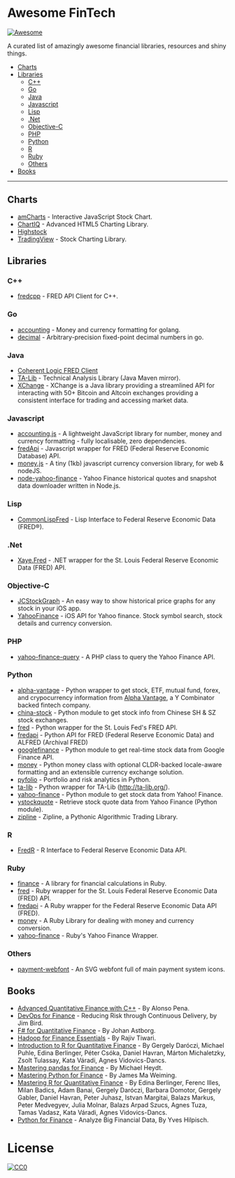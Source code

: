 # **Awesome FinTech**

 [![Awesome](https://cdn.rawgit.com/sindresorhus/awesome/d7305f38d29fed78fa85652e3a63e154dd8e8829/media/badge.svg)](https://github.com/sindresorhus/awesome)

A curated list of amazingly awesome financial libraries, resources and shiny things.

- [Charts](#charts)
- [Libraries](#libraries)
  - [C++](#c++)
  - [Go](#go)
  - [Java](#java)
  - [Javascript](#javascript)
  - [Lisp](#lisp)
  - [.Net](#net)
  - [Objective-C](#objective-c)
  - [PHP](#php)
  - [Python](#python)
  - [R](#r)
  - [Ruby](#ruby)
  - [Others](#others)
- [Books](#books)

---

## Charts
* [amCharts](http://www.amcharts.com/stock-chart/) - Interactive JavaScript Stock Chart.
* [ChartIQ](https://www.chartiq.com/products/html5-charting-library/) - Advanced HTML5 Charting Library.
* [Highstock](https://github.com/highslide-software/highstock-release)
* [TradingView](https://www.tradingview.com/HTML5-stock-forex-bitcoin-charting-library/) - Stock Charting Library.

## Libraries

### C++
* [fredcpp](https://github.com/nomadbyte/fredcpp) - FRED API Client for C++.

### Go
* [accounting](https://github.com/leekchan/accounting) - Money and currency formatting for golang.
* [decimal](https://github.com/shopspring/decimal) - Arbitrary-precision fixed-point decimal numbers in go.

### Java
* [Coherent Logic FRED Client](http://www.coherentlogic.com/wordpress/?page_id=1362)
* [TA-Lib](https://github.com/BYVoid/TA-Lib) - Technical Analysis Library (Java Maven mirror).
* [XChange](https://github.com/timmolter/XChange) - XChange is a Java library providing a streamlined API for interacting with 50+ Bitcoin and Altcoin exchanges providing a consistent interface for trading and accessing market data.

### Javascript
* [accounting.js](https://github.com/openexchangerates/accounting.js) - A lightweight JavaScript library for number, money and currency formatting - fully localisable, zero dependencies.
* [fredApi](https://github.com/Rleahy22/fredApi) - Javascript wrapper for FRED (Federal Reserve Economic Database) API.
* [money.js](https://github.com/openexchangerates/money.js) - A tiny (1kb) javascript currency conversion library, for web & nodeJS.
* [node-yahoo-finance](https://github.com/pilwon/node-yahoo-finance) - Yahoo Finance historical quotes and snapshot data downloader written in Node.js.

### Lisp
* [CommonLispFred](https://github.com/plkrueger/CommonLispFred) - Lisp Interface to Federal Reserve Economic Data (FRED®).

### .Net
* [Xaye.Fred](https://github.com/cuda/Xaye.Fred) - .NET wrapper for the St. Louis Federal Reserve Economic Data (FRED) API.

### Objective-C
* [JCStockGraph](https://github.com/jconst/JCStockGraph) - An easy way to show historical price graphs for any stock in your iOS app.
* [YahooFinance](https://github.com/bjornsallarp/YahooFinance) - iOS API for Yahoo finance. Stock symbol search, stock details and currency conversion.

### PHP
* [yahoo-finance-query](https://github.com/dirkolbrich/yahoo-finance-query) - A PHP class to query the Yahoo Finance API.

### Python
* [alpha-vantage](https://github.com/RomelTorres/alpha_vantage) - Python wrapper to get stock, ETF, mutual fund, forex, and crypocurrency information from [Alpha Vantage](https://www.alphavantage.co/), a Y Combinator backed fintech company. 
* [china-stock](https://github.com/fuermosi777/china-stock) - Python module to get stock info from Chinese SH & SZ stock exchanges.
* [fred](https://github.com/zachwill/fred) - Python wrapper for the St. Louis Fed's FRED API.
* [fredapi](https://github.com/mortada/fredapi) - Python API for FRED (Federal Reserve Economic Data) and ALFRED (Archival FRED)
* [googlefinance](https://github.com/hongtaocai/googlefinance) - Python module to get real-time stock data from Google Finance API.
* [money](https://github.com/carlospalol/money) - Python money class with optional CLDR-backed locale-aware formatting and an extensible currency exchange solution.
* [pyfolio](https://github.com/quantopian/pyfolio) - Portfolio and risk analytics in Python.
* [ta-lib](https://github.com/mrjbq7/ta-lib) - Python wrapper for TA-Lib (http://ta-lib.org/).
* [yahoo-finance](https://github.com/lukaszbanasiak/yahoo-finance) - Python module to get stock data from Yahoo! Finance.
* [ystockquote](https://github.com/cgoldberg/ystockquote) - Retrieve stock quote data from Yahoo Finance (Python module).
* [zipline](https://github.com/quantopian/zipline) - Zipline, a Pythonic Algorithmic Trading Library.

### R
* [FredR](https://github.com/jcizel/FredR) - R Interface to Federal Reserve Economic Data API.

### Ruby
* [finance](https://github.com/wkranec/finance) - A library for financial calculations in Ruby.
* [fred](https://github.com/phuphighter/fred) - Ruby wrapper for the St. Louis Federal Reserve Economic Data (FRED) API.
* [fredapi](https://github.com/jonathanchrisp/fredapi) - A Ruby wrapper for the Federal Reserve Economic Data API (FRED).
* [money](https://github.com/RubyMoney/money) - A Ruby Library for dealing with money and currency conversion.
* [yahoo-finance](https://github.com/herval/yahoo-finance) - Ruby's Yahoo Finance Wrapper.

### Others
* [payment-webfont](https://github.com/orlandotm/payment-webfont) - An SVG webfont full of main payment system icons.

## Books
* [Advanced Quantitative Finance with C++](http://shop.oreilly.com/product/9781782167228.do) - By Alonso Pena.
* [DevOps for Finance](http://www.oreilly.com/webops-perf/free/devops-for-finance.csp) - Reducing Risk through Continuous Delivery, by Jim Bird.
* [F# for Quantitative Finance](http://shop.oreilly.com/product/9781782164623.do) - By Johan Astborg.
* [Hadoop for Finance Essentials](http://shop.oreilly.com/product/9781784395162.do) - By Rajiv Tiwari.
* [Introduction to R for Quantitative Finance](http://shop.oreilly.com/product/9781783280933.do) - By Gergely Daróczi, Michael Puhle, Edina Berlinger, Péter Csóka, Daniel Havran, Márton Michaletzky, Zsolt Tulassay, Kata Váradi, Agnes Vidovics-Dancs.
* [Mastering pandas for Finance](http://shop.oreilly.com/product/9781783985104.do) - By Michael Heydt.
* [Mastering Python for Finance](http://shop.oreilly.com/product/9781784394516.do) - By James Ma Weiming.
* [Mastering R for Quantitative Finance](http://shop.oreilly.com/product/9781783552078.do) - By Edina Berlinger, Ferenc Illes, Milan Badics, Adam Banai, Gergely Daróczi, Barbara Domotor, Gergely Gabler, Daniel Havran, Peter Juhasz, Istvan Margitai, Balazs Markus, Peter Medvegyev, Julia Molnar, Balazs Arpad Szucs, Agnes Tuza, Tamas Vadasz, Kata Váradi, Agnes Vidovics-Dancs.
* [Python for Finance](http://shop.oreilly.com/product/0636920032441.do) - Analyze Big Financial Data, By Yves Hilpisch.

# License

[![CC0](http://i.creativecommons.org/p/zero/1.0/88x31.png)](http://creativecommons.org/publicdomain/zero/1.0/)

